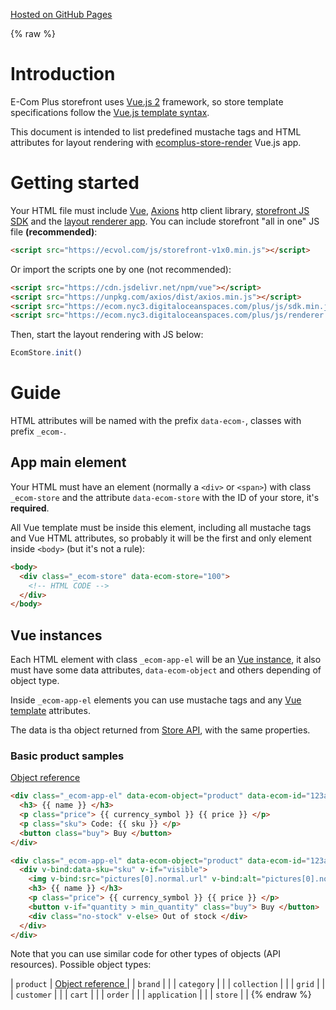 [Hosted on GitHub Pages](https://ecomclub.github.io/ecomplus-store-template/)

{% raw %}
# Introduction
E-Com Plus storefront uses
<a href="https://vuejs.org/v2/guide/" target="_blank">Vue.js 2</a> framework, so
store template specifications follow the
<a href="https://vuejs.org/v2/guide/syntax.html" target="_blank">Vue.js template syntax</a>.

This document is intended to list predefined mustache tags and
HTML attributes for layout rendering with
<a href="https://github.com/ecomclub/ecomplus-store-render" target="_blank">ecomplus-store-render</a>
Vue.js app.

# Getting started
Your HTML file must include
<a href="https://vuejs.org/v2/" target="_blank">Vue</a>,
<a href="https://github.com/axios/axios" target="_blank">Axions</a>
http client library,
<a href="https://github.com/ecomclub/ecomplus-sdk-js" target="_blank">storefront JS SDK</a>
and the
<a href="https://github.com/ecomclub/ecomplus-store-render" target="_blank">layout renderer app</a>.
You can include storefront "all in one" JS file **(recommended)**:

```html
<script src="https://ecvol.com/js/storefront-v1x0.min.js"></script>
```

Or import the scripts one by one (not recommended):

```html
<script src="https://cdn.jsdelivr.net/npm/vue"></script>
<script src="https://unpkg.com/axios/dist/axios.min.js"></script>
<script src="https://ecom.nyc3.digitaloceanspaces.com/plus/js/sdk.min.js"></script>
<script src="https://ecom.nyc3.digitaloceanspaces.com/plus/js/renderer.min.js"></script>
```

Then, start the layout rendering with JS below:

```javascript
EcomStore.init()
```

# Guide
HTML attributes will be named with the prefix `data-ecom-`,
classes with prefix `_ecom-`.

## App main element
Your HTML must have an element (normally a `<div>` or `<span>`)
with class `_ecom-store` and the attribute `data-ecom-store`
with the ID of your store, it's **required**.

All Vue template must be inside this element,
including all mustache tags and Vue HTML attributes,
so probably it will be the first and only element inside `<body>` (but it's not a rule):

```html
<body>
  <div class="_ecom-store" data-ecom-store="100">
    <!-- HTML CODE -->
  </div>
</body>
```

## Vue instances
Each HTML element with class `_ecom-app-el` will be an
<a href="https://vuejs.org/v2/guide/instance.html" target="_blank">Vue instance</a>,
it also must have some data attributes,
`data-ecom-object` and others depending of object type.

Inside `_ecom-app-el` elements you can use mustache tags and any
<a href="https://vuejs.org/v2/guide/syntax.html" target="_blank">Vue template</a>
attributes.

The data is tha object returned from
<a href="https://ecomstore.docs.apiary.io/" target="_blank">Store API</a>,
with the same properties.

### Basic product samples
<a href="https://ecomstore.docs.apiary.io/#reference/products/product-object" target="_blank">
  Object reference
</a>

```html
<div class="_ecom-app-el" data-ecom-object="product" data-ecom-id="123a5432109876543210cdef">
  <h3> {{ name }} </h3>
  <p class="price"> {{ currency_symbol }} {{ price }} </p>
  <p class="sku"> Code: {{ sku }} </p>
  <button class="buy"> Buy </button>
</div>
```

```html
<div class="_ecom-app-el" data-ecom-object="product" data-ecom-id="123a5432109876543210cdef">
  <div v-bind:data-sku="sku" v-if="visible">
    <img v-bind:src="pictures[0].normal.url" v-bind:alt="pictures[0].normal.alt"/>
    <h3> {{ name }} </h3>
    <p class="price"> {{ currency_symbol }} {{ price }} </p>
    <button v-if="quantity > min_quantity" class="buy"> Buy </button>
    <div class="no-stock" v-else> Out of stock </div>
  </div>
</div>
```

Note that you can use similar code for other types of objects (API resources).
Possible object types:

| `product`     | <a href="https://ecomstore.docs.apiary.io/#reference/products/product-object" target="_blank">
  Object reference </a> |
| `brand`       | |
| `category`    | |
| `collection`  | |
| `grid`        | |
| `customer`    | |
| `cart`        | |
| `order`       | |
| `application` | |
| `store`       | |
{% endraw %}
